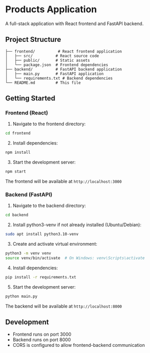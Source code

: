 # Products Application

A full-stack application with React frontend and FastAPI backend.

## Project Structure

```
├── frontend/          # React frontend application
│   ├── src/          # React source code
│   ├── public/       # Static assets
│   └── package.json  # Frontend dependencies
├── backend/          # FastAPI backend application
│   ├── main.py       # FastAPI application
│   └── requirements.txt # Backend dependencies
└── README.md         # This file
```

## Getting Started

### Frontend (React)

1. Navigate to the frontend directory:
```bash
cd frontend
```

2. Install dependencies:
```bash
npm install
```

3. Start the development server:
```bash
npm start
```

The frontend will be available at `http://localhost:3000`

### Backend (FastAPI)

1. Navigate to the backend directory:
```bash
cd backend
```

2. Install python3-venv if not already installed (Ubuntu/Debian):
```bash
sudo apt install python3.10-venv
```

3. Create and activate virtual environment:
```bash
python3 -m venv venv
source venv/bin/activate  # On Windows: venv\Scripts\activate
```

4. Install dependencies:
```bash
pip install -r requirements.txt
```

5. Start the development server:
```bash
python main.py
```

The backend will be available at `http://localhost:8000`

## Development

- Frontend runs on port 3000
- Backend runs on port 8000
- CORS is configured to allow frontend-backend communication
